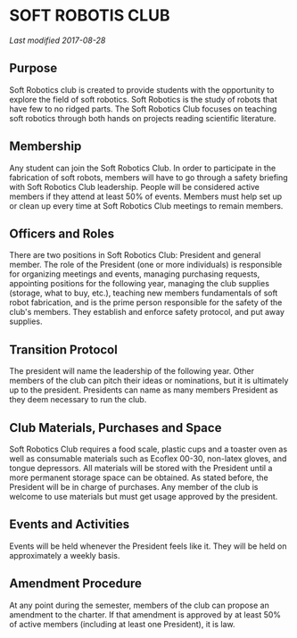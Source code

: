 # SOFT ROBOTIS CLUB
*Last modified 2017-08-28*

## Purpose

Soft Robotics club is created to provide students with the opportunity to explore the field of soft robotics. Soft Robotics is the study of robots that have few to no ridged parts. The Soft Robotics Club focuses on teaching soft robotics through both hands on projects reading scientific literature.

## Membership

Any student can join the Soft Robotics Club. In order to participate in the fabrication of soft robots, members will have to go through a safety briefing with Soft Robotics Club leadership. People will be considered active members if they attend at least 50% of events. Members must help set up or clean up every time at Soft Robotics Club meetings to remain members.

## Officers and Roles

There are two positions in Soft Robotics Club: President and general member. The role of the President (one or more individuals) is responsible for organizing meetings and events, managing purchasing requests, appointing positions for the following year, managing the club supplies (storage, what to buy, etc.), teaching new members fundamentals of soft robot fabrication, and is the prime person responsible for the safety of the club's members. They establish and enforce safety protocol, and put away supplies.

## Transition Protocol

The president will name the leadership of the following year. Other members of the club can pitch their ideas or nominations, but it is ultimately up to the president. Presidents can name as many members President as they deem necessary to run the club.

## Club Materials, Purchases and Space

Soft Robotics Club requires a food scale, plastic cups and a toaster oven as well as consumable materials such as Ecoflex 00-30, non-latex gloves, and tongue depressors.  All materials will be stored with the President until a more permanent storage space can be obtained. As stated before, the President will be in charge of purchases. Any member of the club is welcome to use materials but must get usage approved by the president.

## Events and Activities

Events will be held whenever the President feels like it. They will be held on approximately a weekly basis.

## Amendment Procedure

At any point during the semester, members of the club can propose an amendment to the charter. If that amendment is approved by at least 50% of active members (including at least one President), it is law.
